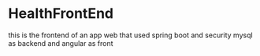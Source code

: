 # HealthFrontEnd

this is the frontend of an app web that used spring boot and security mysql as backend and angular as front 
